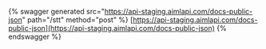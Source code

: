 {% swagger generated src="https://api-staging.aimlapi.com/docs-public-json" path="/stt" method="post"
%}
[https://api-staging.aimlapi.com/docs-public-json](https://api-staging.aimlapi.com/docs-public-json)
{% endswagger %}